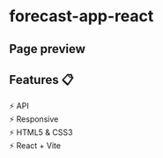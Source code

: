 # forecast-app-react
## Page preview
> 
>
## Features 📋
⚡ API                                                                                                                                                            
⚡️ Responsive                                                            
⚡️ HTML5 & CSS3                                                                                  
⚡️ React + Vite
